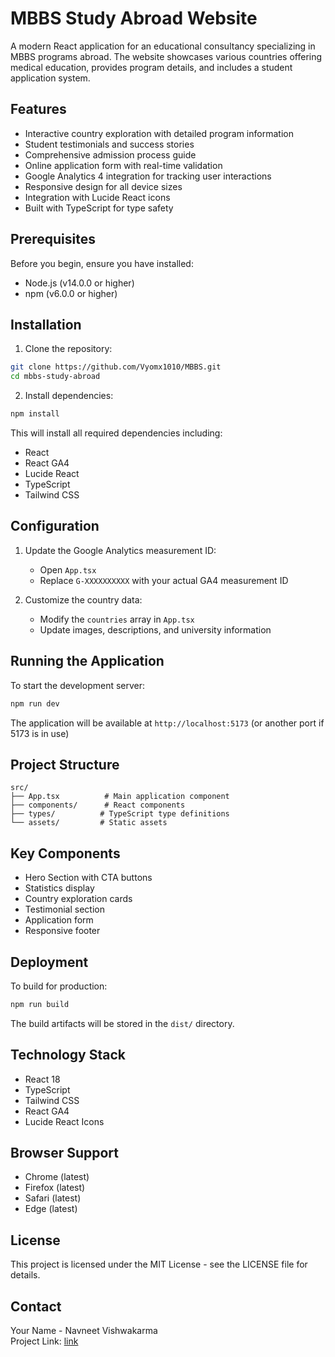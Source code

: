 # MBBS Study Abroad Website

A modern React application for an educational consultancy specializing in MBBS programs abroad. The website showcases various countries offering medical education, provides program details, and includes a student application system.

## Features

- Interactive country exploration with detailed program information
- Student testimonials and success stories
- Comprehensive admission process guide
- Online application form with real-time validation
- Google Analytics 4 integration for tracking user interactions
- Responsive design for all device sizes
- Integration with Lucide React icons
- Built with TypeScript for type safety

## Prerequisites

Before you begin, ensure you have installed:
- Node.js (v14.0.0 or higher)
- npm (v6.0.0 or higher)

## Installation

1. Clone the repository:
```bash
git clone https://github.com/Vyomx1010/MBBS.git
cd mbbs-study-abroad
```

2. Install dependencies:
```bash
npm install
```

This will install all required dependencies including:
- React
- React GA4
- Lucide React
- TypeScript
- Tailwind CSS

## Configuration

1. Update the Google Analytics measurement ID:
   - Open `App.tsx`
   - Replace `G-XXXXXXXXXX` with your actual GA4 measurement ID

2. Customize the country data:
   - Modify the `countries` array in `App.tsx`
   - Update images, descriptions, and university information

## Running the Application

To start the development server:

```bash
npm run dev
```

The application will be available at `http://localhost:5173` (or another port if 5173 is in use)

## Project Structure

```
src/
├── App.tsx          # Main application component
├── components/      # React components
├── types/          # TypeScript type definitions
└── assets/         # Static assets
```

## Key Components

- Hero Section with CTA buttons
- Statistics display
- Country exploration cards
- Testimonial section
- Application form
- Responsive footer

## Deployment

To build for production:

```bash
npm run build
```

The build artifacts will be stored in the `dist/` directory.

## Technology Stack

- React 18
- TypeScript
- Tailwind CSS
- React GA4
- Lucide React Icons

## Browser Support

- Chrome (latest)
- Firefox (latest)
- Safari (latest)
- Edge (latest)


## License

This project is licensed under the MIT License - see the LICENSE file for details.

## Contact

Your Name - Navneet Vishwakarma <br>
Project Link: [link](https://mbbs-navneet.netlify.app/)
